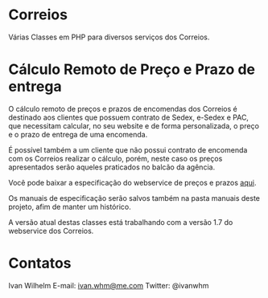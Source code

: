 Correios
========

Várias Classes em PHP para diversos serviços dos Correios.

Cálculo Remoto de Preço e Prazo de entrega
==========================================

O cálculo remoto de preços e prazos de encomendas dos Correios é destinado
aos clientes que possuem contrato de Sedex, e-Sedex e PAC, que necessitam
calcular, no seu website e de forma personalizada, o preço e o prazo de entrega
de uma encomenda.
 
É possível também a um cliente que não possui contrato de encomenda com os
Correios realizar o cálculo, porém, neste caso os preços apresentados serão aqueles 
praticados no balcão da agência.

Você pode baixar a especificação do webservice de preços e prazos [aqui](http://www.correios.com.br/webServices/PDF/SCPP_manual_implementacao_calculo_remoto_de_precos_e_prazos.pdf).

Os manuais de especificação serão salvos também na pasta manuais deste projeto,
afim de manter um histórico.

A versão atual destas classes está trabalhando com a versão 1.7 do webservice
dos Correios.


Contatos
========

Ivan Wilhelm
E-mail: ivan.whm@me.com
Twitter: @ivanwhm


